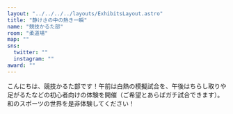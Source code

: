 ```yaml
---
layout: "../../../../layouts/ExhibitsLayout.astro"
title: "静けさの中の熱き一瞬"
name: "競技かるた部"
room: "柔道場"
map: ""
sns:
  twitter: ""
  instagram: ""
award: ""
---
```


こんにちは、競技かるた部です！午前は白熱の模擬試合を、午後はちらし取りや足がるたなどの初心者向けの体験を開催（ご希望とあらばガチ試合できます）。和のスポーツの世界を是非体験してください！
